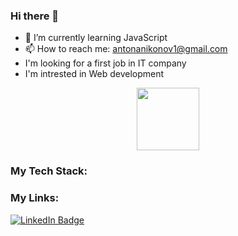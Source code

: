 ### Hi there 👋

- 🌱 I’m currently learning JavaScript
- 📫 How to reach me: antonanikonov1@gmail.com
- I'm looking for a first job in IT company
- I'm intrested in Web development

<div id="header" align="center">
  <img src="https://media.giphy.com/media/juua9i2c2fA0AIp2iq/giphy.gif" width="100"/>
</div>

### My Tech Stack:


### My Links:
<div id="badges">
  <a href="https://www.linkedin.com/in/anton-anikonov">
    <img src="https://img.shields.io/badge/LinkedIn-blue?style=for-the-badge&logo=linkedin&link=https%3A%2F%2" alt="LinkedIn Badge"/>
  </a> 
</div>

<img src="https://komarev.com/ghpvc/?username=Anikonov-A&style=flat-square&color=blue" alt=""/>
